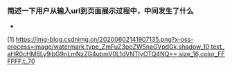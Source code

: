 ### 简述一下用户从输入url到页面展示过程中，中间发生了什么
 * 


 [1] https://img-blog.csdnimg.cn/20200602141907135.png?x-oss-process=image/watermark,type_ZmFuZ3poZW5naGVpdGk,shadow_10,text_aHR0cHM6Ly9ibG9nLmNzZG4ubmV0L1dVNTIyOTQ4NQ==,size_16,color_FFFFFF,t_70